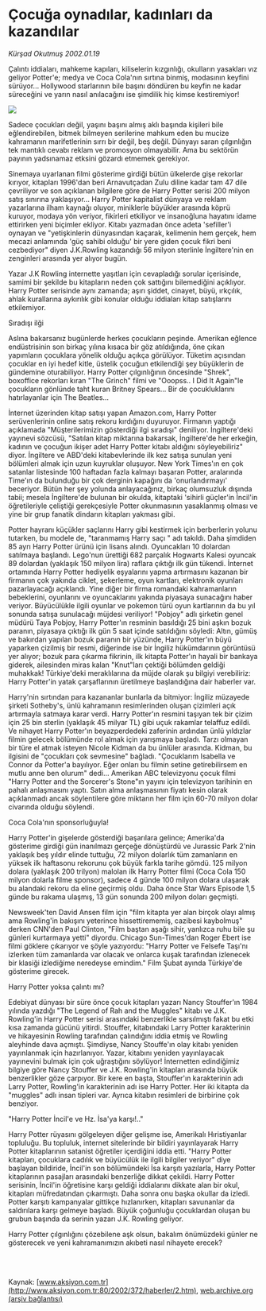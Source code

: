 # Çocuğa oynadılar, kadınları da kazandılar

*Kürşad Okutmuş 2002.01.19*

<div>
 <p class="spot">
  Çalıntı iddiaları, mahkeme kapıları, kiliselerin kızgınlığı, okulların yasakları vız geliyor Potter'e; medya ve Coca Cola'nın sırtına binmiş, modasının keyfini sürüyor... Hollywood starlarının bile başını döndüren bu keyfin ne kadar süreceğini ve yarın nasıl anılacağını ise şimdilik hiç kimse kestiremiyor!
 </p>
 <p class="metin">
 </p>
 <img border="0" src="/web/20020329153940im_/http://www.aksiyon.com.tr/2002/372/resimler/heri.jpg"/>
 <p class="metin">
  Sadece çocukları değil, yaşını başını almış aklı başında kişileri bile eğlendirebilen, bitmek bilmeyen serilerine mahkum eden bu mucize kahramanın marifetlerinin sırrı bir değil, beş değil. Dünyayı saran çılgınlığın tek mantıklı cevabı reklam ve promosyon olmayabilir. Ama bu sektörün payının yadsınamaz etksini gözardı etmemek gerekiyor.
 </p>
 <p class="metin">
  Sinemaya uyarlanan filmi gösterime girdiği bütün ülkelerde gişe rekorlar kırıyor, kitapları 1996'dan beri Arnavutçadan Zulu diline kadar tam 47 dile çevriliyor ve son açıklanan bilgilere göre de Harry Potter serisi 200 milyon satış sınırına yaklaşıyor... Harry Potter kapitalist dünyaya ve reklam yazarlarına ilham kaynağı oluyor, miniklerle büyükler arasında köprü kuruyor, modaya yön veriyor, fikirleri etkiliyor ve insanoğluna hayatını idame ettirirken yeni biçimler ekliyor. Kitabı yazmadan önce adeta 'sefiller'i oynayan ve "yetişkinlerin dünyasından kaçarak, kelimenin hem gerçek, hem mecazi anlamında 'güç sahibi olduğu' bir yere giden çocuk fikri beni cezbediyor" diyen J.K.Rowling kazandığı 56 milyon sterlinle İngiltere'nin en zenginleri arasında yer alıyor bugün.
 </p>
 <p class="metin">
  Yazar J.K Rowling internette yaşıtları için cevapladığı sorular içerisinde, samimi bir şekilde bu kitapların neden çok sattığını bilemediğini açıklıyor. Harry Potter serisinde aynı zamanda; aşırı şiddet, cinayet, büyü, ırkçılık, ahlak kurallarına aykırılık gibi konular olduğu iddiaları kitap satışlarını etkilemiyor.
 </p>
 <p class="metin">
  Sıradışı ilği
 </p>
 <p class="metin">
  Aslına bakarsanız bugünlerde herkes çocukların peşinde. Amerikan eğlence endüstrisinin son birkaç yılına kısaca bir göz atıldığında, öne çıkan yapımların çocuklara yönelik olduğu açıkça görülüyor. Tüketim açısından çocuklar en iyi hedef kitle, üstelik çocuğun etkilendiği şey büyüklerin de gündemine oturabiliyor. Harry Potter çılgınlığının öncesinde "Shrek", boxoffice rekorları kıran "The Grinch" filmi ve "Ooopss.. I Did It Again"le çocukların gönlünde taht kuran Britney Spears... Bir de çocukluklarını hatırlayanlar için The Beatles...
 </p>
 <p class="metin">
  İnternet üzerinden kitap satışı yapan Amazon.com, Harry Potter serüvenlerinin online satış rekoru kırdığını duyuruyor. Firmanın yaptığı açıklamada "Müşterilerimizin gösterdiği ilgi sıradışı" deniliyor. İngiltere'deki yayınevi sözcüsü, "Satılan kitap miktarına bakarsak, İngiltere'de her erkeğin, kadının ve çocuğun ikişer adet Harry Potter kitabı aldığını söyleyebiliriz" diyor. İngiltere ve ABD'deki kitabevlerinde ilk kez satışa sunulan yeni bölümleri almak için uzun kuyruklar oluşuyor. New York Times'ın en çok satanlar listesinde 100 haftadan fazla kalmayı başaran Potter, aralarında Time'ın da bulunduğu bir çok derginin kapağını da 'onurlandırmayı' beceriyor. Bütün her şey yolunda anlayacağınız, birkaç olumsuzluk dışında tabii; mesela İngiltere'de bulunan bir okulda, kitaptaki 'sihirli güçler'in İncil'in öğretileriyle çeliştiği gerekçesiyle Potter okunmasının yasaklanmış olması ve yine bir grup fanatik dindarın kitapları yakması gibi.
 </p>
 <p class="metin">
  Potter hayranı küçükler saçlarını Harry gibi kestirmek için berberlerin yolunu tutarken, bu modele de, "taranmamış Harry saçı " adı takıldı. Daha şimdiden 85 ayrı Harry Potter ürünü için lisans alındı. Oyuncakları 10 dolardan satılmaya başlandı. Lego'nun ürettiği 682 parçalık Hogwarts Kalesi oyuncak 89 dolardan (yaklaşık 150 milyon lira) raflara çıktığı ilk gün tükendi. İnternet ortamında Harry Potter hediyelik eşyalarını yapma artırmasını kazanan bir firmanın çok yakında ciklet, şekerleme, oyun kartları, elektronik oyunları pazarlayacağı açıklandı. Yine diğer bir firma romandaki kahramanların bebeklerini, oyunlarını ve oyuncaklarını yakında piyasaya sunacağını haber veriyor. Büyücülükle ilgili oyunlar ve pokemon türü oyun kartlarının da bu yıl sonunda satışa sunulacağı müjdesi veriliyor! "Pobjoy" adlı şirketin genel müdürü Taya Pobjoy, Harry Potter'ın resminin basıldığı 25 bini aşkın bozuk paranın, piyasaya çıktığı ilk gün 5 saat içinde satıldığını söyledi: Altın, gümüş ve bakırdan yapılan bozuk paranın bir yüzünde, Harry Potter'ın büyü yaparken çizilmiş bir resmi, diğerinde ise bir İngiliz hükümdarının görüntüsü yer alıyor; bozuk para çıkarma fikrinin, ilk kitapta Potter'ın hayali bir bankaya giderek, ailesinden miras kalan "Knut"ları çektiği bölümden geldiği muhakkak! Türkiye'deki meraklılarına da müjde olarak şu bilgiyi verebiliriz: Harry Potter'in yatak çarşaflarının üretilmeye başlandığına dair haberler var.
 </p>
 <p class="metin">
  Harry'nin sırtından para kazananlar bunlarla da bitmiyor: İngiliz müzayede şirketi Sotheby's, ünlü kahramanın resimlerinden oluşan çizimleri açık artırmayla satmaya karar verdi. Harry Potter'ın resmini taşıyan tek bir çizim için 25 bin sterlin (yaklaşık 45 milyar TL) gibi uçuk rakamlar telaffuz edildi. Ve nihayet Harry Potter'ın beyazperdedeki zaferinin ardından ünlü yıldızlar filmin gelecek bölümünde rol almak için yarışmaya başladı. Tarzı olmayan bir türe el atmak isteyen Nicole Kidman da bu ünlüler arasında. Kidman, bu ilgisini de "çocukları çok sevmesine" bağladı. "Çocuklarım Isabella ve Connor da Potter'a bayılıyor. Eğer onları bu filmin setine getirebilirsem en mutlu anne ben olurum" dedi... Amerikan ABC televizyonu çocuk filmi "Harry Potter and the Sorcerer's Stone"ın yayını için televizyon tarihinin en pahalı anlaşmasını yaptı. Satın alma anlaşmasının fiyatı kesin olarak açıklanmadı ancak söylentilere göre miktarın her film için 60-70 milyon dolar civarında olduğu söylendi.
 </p>
 <p class="metin">
  Coca Cola'nın sponsorluğuyla!
 </p>
 <p class="metin">
  Harry Potter'in gişelerde gösterdiği başarılara gelince; Amerika'da gösterime girdiği gün inanılmazı gerçeğe dönüştürdü ve Jurassic Park 2'nin yaklaşık beş yıldır elinde tuttuğu, 72 milyon dolarlık tüm zamanların en yüksek ilk haftasonu rekorunu çok büyük farkla tarihe gömdü. 125 milyon dolara (yaklaşık 200 trilyon) malolan ilk Harry Potter filmi (Coca Cola 150 milyon dolarla filme sponsor), sadece 4 günde 100 milyon dolara ulaşarak bu alandaki rekoru da eline geçirmiş oldu. Daha önce Star Wars Episode 1,5 günde bu rakama ulaşmış, 13 gün sonunda 200 milyon doları geçmişti.
 </p>
 <p class="metin">
  Newsweek'ten David Ansen film için "film kitapta yer alan birçok olayı almış ama Rowling'in bakışını yeterince hissettirememiş, cazibesi kaybolmuş" derken CNN'den Paul Clinton, "Film baştan aşağı sihir, yanlızca ruhu bile şu günleri kurtarmaya yetti" diyordu. Chicago Sun-Times'dan Roger Ebert ise filmi göklere çıkarıyor ve şöyle yazıyordu: "Harry Potter ve Felsefe Taşı'nı izlerken tüm zamanlarda var olacak ve onlarca kuşak tarafından izlenecek bir klasiği izlediğime neredeyse emindim." Film Şubat ayında Türkiye'de  gösterime girecek.
 </p>
 <p class="metin">
  Harry Potter yoksa çalıntı mı?
 </p>
 <p class="metin">
  Edebiyat dünyası bir süre önce çocuk kitapları yazarı Nancy Stouffer'ın 1984 yılında yazdığı "The Legend of Rah and the Muggles" kitabı ve J.K. Rowling'in Harry Potter serisi arasındaki benzerlikle sarsılmıştı fakat bu etki kısa zamanda gücünü yitirdi. Stouffer, kitabındaki Larry Potter karakterinin ve hikayesinin Rowling tarafından çalındığını iddia etmiş ve Rowling aleyhinde dava açmıştı. Şimdiyse, Nancy Stouffe'ın olay kitabı yeniden yayınlanmak için hazırlanıyor. Yazar, kitabını yeniden yayınlayacak yayınevini bulmak için çok uğraştığını söylüyor! İnternetten edindiğimiz bilgiye göre Nancy Stouffer ve J.K. Rowling'in kitapları arasında büyük benzerlikler göze çarpıyor. Bir kere en başta, Stouffer'ın karakterinin adı Larry Potter, Rowling'in karakterinin adı ise Harry Potter. Her iki kitapta da "muggles" adlı insan tipleri var. Ayrıca kitabın resimleri de birbirine çok benziyor.
 </p>
 <p class="metin">
  "Harry Potter İncil'e ve Hz. İsa'ya karşı!.."
 </p>
 <p class="metin">
  Harry Potter rüyasını gölgeleyen diğer gelişme  ise, Amerikalı Hıristiyanlar topluluğu. Bu topluluk, internet sitelerinde bir bildiri yayınlayarak Harry Potter kitaplarının satanist öğretiler içerdiğini iddia etti. "Harry Potter kitapları, çocuklara cadılık ve büyücülük ile ilgili bilgiler veriyor" diye başlayan bildiride, İncil'in son bölümündeki İsa karşıtı yazılarla, Harry Potter kitaplarının pasajları arasındaki benzerliğe dikkat çekildi. Harry Potter serisinin, İncil'in öğretisine karşı geldiği iddialarını dikkate alan bir okul, kitapları müfredatından çıkarmıştı. Daha sonra onu başka okullar da izledi. Potter karşıtı kampanyalar gittikçe hızlanırken, kitapları savunanlar da saldırılara karşı gelmeye başladı. Büyük çoğunluğu çocuklardan oluşan bu grubun başında da serinin yazarı J.K. Rowling geliyor.
 </p>
 <p class="metin">
  Harry Potter çılgınlığını çözebilene aşk olsun, bakalım önümüzdeki günler ne gösterecek ve yeni kahramanımızın akıbeti nasıl nihayete erecek?
 </p>
 <p class="metin">
 </p>
 <br/>
 <br/>
</div>

Kaynak: [www.aksiyon.com.tr](http://www.aksiyon.com.tr:80/2002/372/haberler/2.htm), [web.archive.org (arşiv bağlantısı)](http://web.archive.org/web/20020329153940/http://www.aksiyon.com.tr:80/2002/372/haberler/2.htm)

